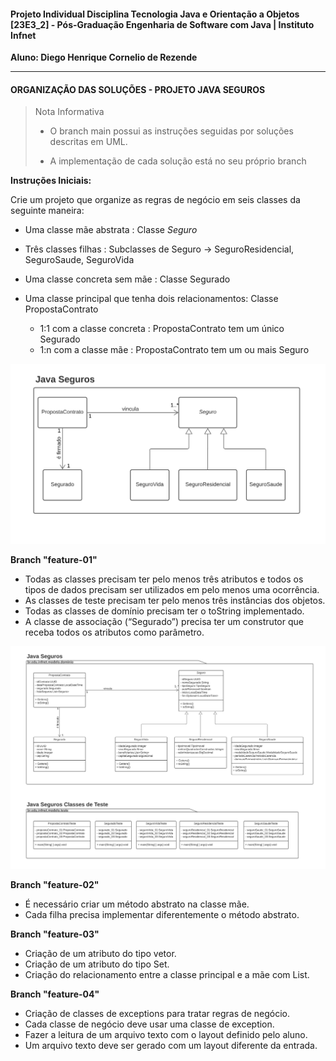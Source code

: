 #### Projeto Individual Disciplina Tecnologia Java e Orientação a Objetos [23E3_2] - Pós-Graduação Engenharia de Software com Java | Instituto Infnet ####

**Aluno: Diego Henrique Cornelio de Rezende**

-------------------------------------------------------------------
#### ORGANIZAÇÃO DAS SOLUÇÕES - PROJETO JAVA SEGUROS

> Nota Informativa
> - O branch main possui as instruções seguidas por soluções descritas em UML. 
> 
> - A implementação de cada solução está no seu próprio branch
 
**Instruções Iniciais:**

Crie um projeto que organize as regras de negócio em seis classes da seguinte maneira:

- Uma classe mãe abstrata : Classe *Seguro*

- Três classes filhas : Subclasses de Seguro -> SeguroResidencial, SeguroSaude, SeguroVida

- Uma classe concreta sem mãe : Classe Segurado

- Uma classe principal que tenha dois relacionamentos: Classe PropostaContrato
  
  - 1:1 com a classe concreta : PropostaContrato tem um único Segurado
  - 1:n com a classe mãe : PropostaContrato tem um ou mais Seguro

![Instruções Iniciais Java Seguros](/imagens/diagramaInicial.png)


**Branch "feature-01"**

- Todas as classes precisam ter pelo menos três atributos e todos os tipos de dados precisam ser utilizados em pelo menos uma ocorrência.
- As classes de teste precisam ter pelo menos três instâncias dos objetos.
- Todas as classes de domínio precisam ter o toString implementado.
- A classe de associação (“Segurado”) precisa ter um construtor que receba todos os atributos como parâmetro.

![Instruções Feature 01 Java Seguros](/imagens/diagramaFeature_01.png)




**Branch "feature-02"**

- É necessário criar um método abstrato na classe mãe.
- Cada filha precisa implementar diferentemente o método abstrato.



**Branch "feature-03"**

- Criação de um atributo do tipo vetor.
- Criação de um atributo do tipo Set.
- Criação do relacionamento entre a classe principal e a mãe com List.


**Branch "feature-04"**

- Criação de classes de exceptions para tratar regras de negócio.
- Cada classe de negócio deve usar uma classe de exception.
- Fazer a leitura de um arquivo texto com o layout definido pelo aluno.
- Um arquivo texto deve ser gerado com um layout diferente da entrada.